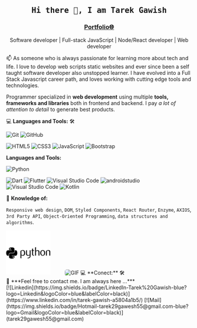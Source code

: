 <!--

## Complete list of github markdown emoji markup
https://gist.github.com/rxaviers/7360908

## technologies Icons 
https://simpleicons.org/

-->

> 

<h2 align='center'><samp><strong>Hi there 👋, I am Tarek Gawish</strong></samp></h2>
<h3 align='center'><strong><a href="https://ahmad-sawalqeh.github.io/my_resume/" target="_blank">Portfolio🌐</a></strong></h3>
<p align='center'>Software developer | Full-stack JavaScript | Node/React developer | Web developer</p>

<p align='left'> 📫 As someone who is always passionate for learning more about tech and life. I love to develop web scripts static websites and ever since been a self taught software developer also unstopped learner. I have evolved into a Full Stack Javascript career path, and loves working with cutting edge tools and technologies.</p>

Programmer specialized in **web development** using multiple **tools, frameworks and libraries** both in frontend and backend. I pay *a lot of attention to detail* to generate best products.

💻 **Languages and Tools:** 🛠️<br>

![Git](https://img.shields.io/badge/-Git-000000?style=flat&logo=git&logoColor=F05032&labelColor=ffffff)
![GitHub](https://img.shields.io/badge/-GitHub-000000?style=flat&logo=github&logoColor=000000&labelColor=ffffff)

![HTML5](https://img.shields.io/badge/-HTML5-000000?style=flat&logo=html5&logoColor=ffffff&labelColor=E34F26)
![CSS3](https://img.shields.io/badge/-CSS3-000000?style=flat&logo=css3&logoColor=ffffff&labelColor=1572B6) 
![JavaScript](https://img.shields.io/badge/-JavaScript-000000?style=flat&logo=javascript)
![Bootstrap](https://img.shields.io/badge/-Bootstrap-000000?style=flat&logo=bootstrap&logoColor=ffffff&labelColor=563D7C)

**Languages and Tools:**<br>

![Python](https://img.shields.io/badge/-python-000000?style=flat&logo=python&labelColor=ffffff)

![Dart](https://img.shields.io/badge/-Dart-000000?style=flat&logo=dart)
![Flutter](https://img.shields.io/badge/-Flutter-000000?style=flat&logo=flutter&labelColor=007ACC)
![Visual Studio Code](https://img.shields.io/badge/-VSCode-000000?style=flat&logo=visual-studio-code&labelColor=007ACC)
![androidstudio](https://img.shields.io/badge/-android%20studio-000000?style=flat&logo=androidstudio)
![Visual Studio Code](https://img.shields.io/badge/-VSCode-000000?style=flat&logo=visual-studio-code&labelColor=007ACC)
![Kotlin](https://img.shields.io/badge/-Kotlin-000000?style=flat&logo=kotlin-code&labelColor=007ACC)

🧐 **Knowledge of:**<br>

`Responsive web design`, `DOM`, `Styled Components`, `React Router`, `Enzyme`, `AXIOS`, `3rd Party API`, `Object-Oriented Programming`, `data structures and algorithms`.

<img src="https://github.com/Xx-Ashutosh-xX/Xx-Ashutosh-xX/blob/master/assets/icons/python.png" alt="python" width="120" hight="50">

<img style="border-radius: 5px; margin: 0 0 5px 35px;" alt="GIF" width="320px" height="240px" src="https://miro.medium.com/max/875/1*Urc28sbnORGOW5oyohQ06g.gif" />
💻 **Conect:** 🛠️<br>
📝 ***Feel free to contact me. I am always here ...***
<br>
[![Linkedin](https://img.shields.io/badge/LinkedIn-Tarek%20Gawish-blue?logo=Linkedin&logoColor=blue&labelColor=black)](https://www.linkedin.com/in/tarek-gawish-a5804a1b5/)
[![Mail](https://img.shields.io/badge/Hotmail-tarek29gawesh55@gmail.com-blue?logo=Gmail&logoColor=blue&labelColor=black)](tarek29gawesh55@gmail.com)
<br>
<!-- ✅  **GitHub Extra Pins**

[![ReadMe Card](https://github-readme-stats.vercel.app/api/pin/?username=ahmad-sawalqeh&repo=my_resume)](https://github.com/ahmad-sawalqeh/my_resume) -->
<!--
</br>
<p style="display: flex; justify-contect: space-between;">
<img style="border-radius: 5px; margin-bottom: 5px" alt="Github Contribution Stats" width="330px" height="240px" src="https://github-contribution-stats.vercel.app/api/?username=Ahmad-Sawalqeh" />

</p>

